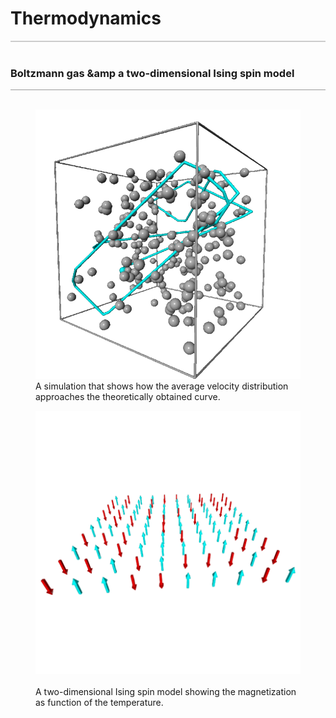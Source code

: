 <a name="thermodynamics"></a>
# Thermodynamics
<div style="border-top: 2px solid #cccccc"><br/></div>

### Boltzmann gas &amp a two-dimensional Ising spin model
<div style="border-top: 1px solid #999999"><br/></div>

<div class="double_image">
<figure class="left_image">
  <a href="thermodynamics/boltzmann_gas.html">
    <img alt="Hard sphere gas" src="./images/hard_sphere_gas.png" title="Click to animate"/>
  </a>
  <figcaption>A simulation that shows how the average velocity distribution approaches the theoretically 
  obtained curve.</figcaption>
</figure>
<figure class="right_image">
  <a href="thermodynamics/ising_spin.html">
    <img alt="Ising spin model" src="./images/ising_spin_model.png" title="Click to animate"/>
  </a>
  <figcaption><br/>A two-dimensional Ising spin model showing the magnetization as function of the temperature.
  </figcaption>
</figure>
</div>
<p style="clear: both;"></p>